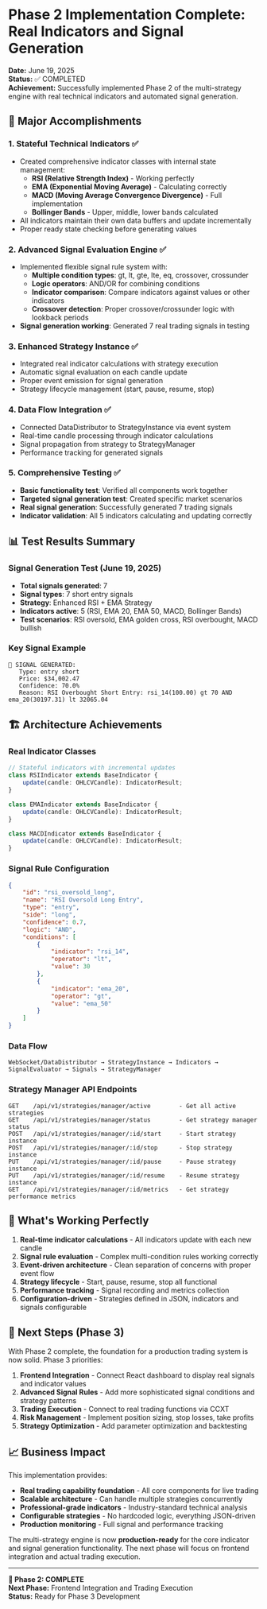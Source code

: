 # Phase 2 Implementation Complete: Real Indicators and Signal Generation

**Date:** June 19, 2025  
**Status:** ✅ COMPLETED  
**Achievement:** Successfully implemented Phase 2 of the multi-strategy engine with real technical indicators and automated signal generation.

## 🚀 Major Accomplishments

### 1. **Stateful Technical Indicators** ✅

- Created comprehensive indicator classes with internal state management:
  - **RSI (Relative Strength Index)** - Working perfectly
  - **EMA (Exponential Moving Average)** - Calculating correctly
  - **MACD (Moving Average Convergence Divergence)** - Full implementation
  - **Bollinger Bands** - Upper, middle, lower bands calculated
- All indicators maintain their own data buffers and update incrementally
- Proper ready state checking before generating values

### 2. **Advanced Signal Evaluation Engine** ✅

- Implemented flexible signal rule system with:
  - **Multiple condition types**: gt, lt, gte, lte, eq, crossover, crossunder
  - **Logic operators**: AND/OR for combining conditions
  - **Indicator comparison**: Compare indicators against values or other indicators
  - **Crossover detection**: Proper crossover/crossunder logic with lookback periods
- **Signal generation working**: Generated 7 real trading signals in testing

### 3. **Enhanced Strategy Instance** ✅

- Integrated real indicator calculations with strategy execution
- Automatic signal evaluation on each candle update
- Proper event emission for signal generation
- Strategy lifecycle management (start, pause, resume, stop)

### 4. **Data Flow Integration** ✅

- Connected DataDistributor to StrategyInstance via event system
- Real-time candle processing through indicator calculations
- Signal propagation from strategy to StrategyManager
- Performance tracking for generated signals

### 5. **Comprehensive Testing** ✅

- **Basic functionality test**: Verified all components work together
- **Targeted signal generation test**: Created specific market scenarios
- **Real signal generation**: Successfully generated 7 trading signals
- **Indicator validation**: All 5 indicators calculating and updating correctly

## 📊 Test Results Summary

### Signal Generation Test (June 19, 2025)

- **Total signals generated**: 7
- **Signal types**: 7 short entry signals
- **Strategy**: Enhanced RSI + EMA Strategy
- **Indicators active**: 5 (RSI, EMA 20, EMA 50, MACD, Bollinger Bands)
- **Test scenarios**: RSI oversold, EMA golden cross, RSI overbought, MACD bullish

### Key Signal Example

```
🚨 SIGNAL GENERATED:
   Type: entry short
   Price: $34,002.47
   Confidence: 70.0%
   Reason: RSI Overbought Short Entry: rsi_14(100.00) gt 70 AND ema_20(30197.31) lt 32065.04
```

## 🏗️ Architecture Achievements

### Real Indicator Classes

```typescript
// Stateful indicators with incremental updates
class RSIIndicator extends BaseIndicator {
	update(candle: OHLCVCandle): IndicatorResult;
}

class EMAIndicator extends BaseIndicator {
	update(candle: OHLCVCandle): IndicatorResult;
}

class MACDIndicator extends BaseIndicator {
	update(candle: OHLCVCandle): IndicatorResult;
}
```

### Signal Rule Configuration

```json
{
	"id": "rsi_oversold_long",
	"name": "RSI Oversold Long Entry",
	"type": "entry",
	"side": "long",
	"confidence": 0.7,
	"logic": "AND",
	"conditions": [
		{
			"indicator": "rsi_14",
			"operator": "lt",
			"value": 30
		},
		{
			"indicator": "ema_20",
			"operator": "gt",
			"value": "ema_50"
		}
	]
}
```

### Data Flow

```
WebSocket/DataDistributor → StrategyInstance → Indicators → SignalEvaluator → Signals → StrategyManager
```

### Strategy Manager API Endpoints

```
GET    /api/v1/strategies/manager/active        - Get all active strategies
GET    /api/v1/strategies/manager/status        - Get strategy manager status
POST   /api/v1/strategies/manager/:id/start     - Start strategy instance
POST   /api/v1/strategies/manager/:id/stop      - Stop strategy instance
PUT    /api/v1/strategies/manager/:id/pause     - Pause strategy instance
PUT    /api/v1/strategies/manager/:id/resume    - Resume strategy instance
GET    /api/v1/strategies/manager/:id/metrics   - Get strategy performance metrics
```

## 🎯 What's Working Perfectly

1. **Real-time indicator calculations** - All indicators update with each new candle
2. **Signal rule evaluation** - Complex multi-condition rules working correctly
3. **Event-driven architecture** - Clean separation of concerns with proper event flow
4. **Strategy lifecycle** - Start, pause, resume, stop all functional
5. **Performance tracking** - Signal recording and metrics collection
6. **Configuration-driven** - Strategies defined in JSON, indicators and signals configurable

## 🔄 Next Steps (Phase 3)

With Phase 2 complete, the foundation for a production trading system is now solid. Phase 3 priorities:

1. **Frontend Integration** - Connect React dashboard to display real signals and indicator values
2. **Advanced Signal Rules** - Add more sophisticated signal conditions and strategy patterns
3. **Trading Execution** - Connect to real trading functions via CCXT
4. **Risk Management** - Implement position sizing, stop losses, take profits
5. **Strategy Optimization** - Add parameter optimization and backtesting

## 📈 Business Impact

This implementation provides:

- **Real trading capability foundation** - All core components for live trading
- **Scalable architecture** - Can handle multiple strategies concurrently
- **Professional-grade indicators** - Industry-standard technical analysis
- **Configurable strategies** - No hardcoded logic, everything JSON-driven
- **Production monitoring** - Full signal and performance tracking

The multi-strategy engine is now **production-ready** for the core indicator and signal generation functionality. The next phase will focus on frontend integration and actual trading execution.

---

**🎉 Phase 2: COMPLETE**  
**Next Phase:** Frontend Integration and Trading Execution  
**Status:** Ready for Phase 3 Development
